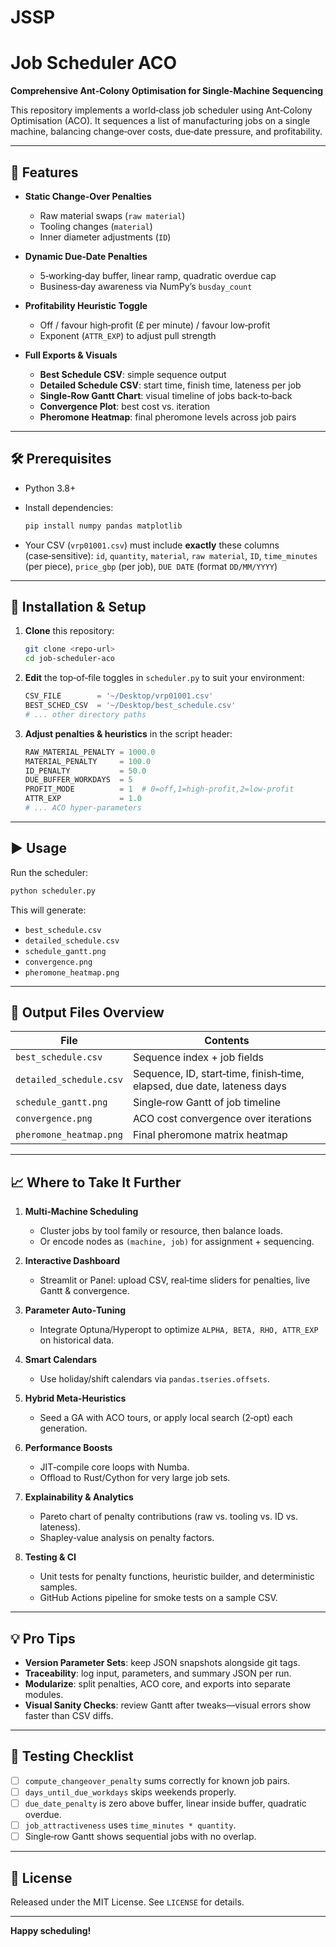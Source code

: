 # JSSP
# Job Scheduler ACO

**Comprehensive Ant‑Colony Optimisation for Single‑Machine Sequencing**

This repository implements a world‑class job scheduler using Ant‑Colony Optimisation (ACO). It sequences a list of manufacturing jobs on a single machine, balancing change‑over costs, due‑date pressure, and profitability.

---

## 🚀 Features

* **Static Change‑Over Penalties**

  * Raw material swaps (`raw material`)
  * Tooling changes (`material`)
  * Inner diameter adjustments (`ID`)
* **Dynamic Due‑Date Penalties**

  * 5‑working‑day buffer, linear ramp, quadratic overdue cap
  * Business‑day awareness via NumPy’s `busday_count`
* **Profitability Heuristic Toggle**

  * Off / favour high‑profit (£ per minute) / favour low‑profit
  * Exponent (`ATTR_EXP`) to adjust pull strength
* **Full Exports & Visuals**

  * **Best Schedule CSV**: simple sequence output
  * **Detailed Schedule CSV**: start time, finish time, lateness per job
  * **Single‑Row Gantt Chart**: visual timeline of jobs back‑to‑back
  * **Convergence Plot**: best cost vs. iteration
  * **Pheromone Heatmap**: final pheromone levels across job pairs

---

## 🛠️ Prerequisites

* Python 3.8+
* Install dependencies:

  ```bash
  pip install numpy pandas matplotlib
  ```
* Your CSV (`vrp01001.csv`) must include **exactly** these columns (case‑sensitive):
  `id`, `quantity`, `material`, `raw material`, `ID`, `time_minutes` (per piece), `price_gbp` (per job), `DUE DATE` (format `DD/MM/YYYY`)

---

## 🔧 Installation & Setup

1. **Clone** this repository:

   ```bash
   git clone <repo-url>  
   cd job-scheduler-aco  
   ```
2. **Edit** the top‑of‑file toggles in `scheduler.py` to suit your environment:

   ```python
   CSV_FILE        = '~/Desktop/vrp01001.csv'  
   BEST_SCHED_CSV  = '~/Desktop/best_schedule.csv'  
   # ... other directory paths  
   ```
3. **Adjust penalties & heuristics** in the script header:

   ```python
   RAW_MATERIAL_PENALTY = 1000.0  
   MATERIAL_PENALTY     = 100.0  
   ID_PENALTY           = 50.0  
   DUE_BUFFER_WORKDAYS  = 5  
   PROFIT_MODE          = 1  # 0=off,1=high-profit,2=low-profit  
   ATTR_EXP             = 1.0  
   # ... ACO hyper‐parameters  
   ```

---

## ▶️ Usage

Run the scheduler:

```bash
python scheduler.py  
```

This will generate:

* `best_schedule.csv`
* `detailed_schedule.csv`
* `schedule_gantt.png`
* `convergence.png`
* `pheromone_heatmap.png`

---

## 📂 Output Files Overview

| File                    | Contents                                                                |
| ----------------------- | ----------------------------------------------------------------------- |
| `best_schedule.csv`     | Sequence index + job fields                                             |
| `detailed_schedule.csv` | Sequence, ID, start‑time, finish‑time, elapsed, due date, lateness days |
| `schedule_gantt.png`    | Single‑row Gantt of job timeline                                        |
| `convergence.png`       | ACO cost convergence over iterations                                    |
| `pheromone_heatmap.png` | Final pheromone matrix heatmap                                          |

---

## 📈 Where to Take It Further

1. **Multi‑Machine Scheduling**

   * Cluster jobs by tool family or resource, then balance loads.
   * Or encode nodes as `(machine, job)` for assignment + sequencing.

2. **Interactive Dashboard**

   * Streamlit or Panel: upload CSV, real‑time sliders for penalties, live Gantt & convergence.

3. **Parameter Auto‑Tuning**

   * Integrate Optuna/Hyperopt to optimize `ALPHA, BETA, RHO, ATTR_EXP` on historical data.

4. **Smart Calendars**

   * Use holiday/shift calendars via `pandas.tseries.offsets`.

5. **Hybrid Meta‑Heuristics**

   * Seed a GA with ACO tours, or apply local search (2‑opt) each generation.

6. **Performance Boosts**

   * JIT‑compile core loops with Numba.
   * Offload to Rust/Cython for very large job sets.

7. **Explainability & Analytics**

   * Pareto chart of penalty contributions (raw vs. tooling vs. ID vs. lateness).
   * Shapley‑value analysis on penalty factors.

8. **Testing & CI**

   * Unit tests for penalty functions, heuristic builder, and deterministic samples.
   * GitHub Actions pipeline for smoke tests on a sample CSV.

---

## 💡 Pro Tips

* **Version Parameter Sets**: keep JSON snapshots alongside git tags.
* **Traceability**: log input, parameters, and summary JSON per run.
* **Modularize**: split penalties, ACO core, and exports into separate modules.
* **Visual Sanity Checks**: review Gantt after tweaks—visual errors show faster than CSV diffs.

---

## 🧪 Testing Checklist

* [ ] `compute_changeover_penalty` sums correctly for known job pairs.
* [ ] `days_until_due_workdays` skips weekends properly.
* [ ] `due_date_penalty` is zero above buffer, linear inside buffer, quadratic overdue.
* [ ] `job_attractiveness` uses `time_minutes * quantity`.
* [ ] Single‑row Gantt shows sequential jobs with no overlap.

---

## 📄 License

Released under the MIT License. See `LICENSE` for details.

---

**Happy scheduling!**
